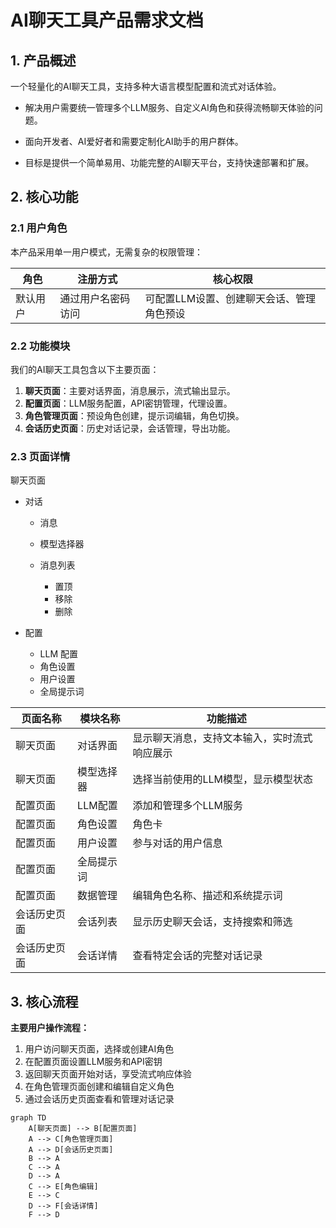 # AI聊天工具产品需求文档

## 1. 产品概述

一个轻量化的AI聊天工具，支持多种大语言模型配置和流式对话体验。

* 解决用户需要统一管理多个LLM服务、自定义AI角色和获得流畅聊天体验的问题。

* 面向开发者、AI爱好者和需要定制化AI助手的用户群体。

* 目标是提供一个简单易用、功能完整的AI聊天平台，支持快速部署和扩展。

## 2. 核心功能

### 2.1 用户角色

本产品采用单一用户模式，无需复杂的权限管理：

| 角色   | 注册方式      | 核心权限                   |
| ---- | --------- | ---------------------- |
| 默认用户 | 通过用户名密码访问 | 可配置LLM设置、创建聊天会话、管理角色预设 |

### 2.2 功能模块

我们的AI聊天工具包含以下主要页面：

1. **聊天页面**：主要对话界面，消息展示，流式输出显示。
2. **配置页面**：LLM服务配置，API密钥管理，代理设置。
3. **角色管理页面**：预设角色创建，提示词编辑，角色切换。
4. **会话历史页面**：历史对话记录，会话管理，导出功能。

### 2.3 页面详情

聊天页面

* 对话

  * 消息
  * 模型选择器
  * 消息列表

    * 置顶
    * 移除
    * 删除
* 配置

  * LLM 配置
  * 角色设置
  * 用户设置
  * 全局提示词

| 页面名称   | 模块名称  | 功能描述                   |
| ------ | ----- | ---------------------- |
| 聊天页面   | 对话界面  | 显示聊天消息，支持文本输入，实时流式响应展示 |
| 聊天页面   | 模型选择器 | 选择当前使用的LLM模型，显示模型状态    |
| 配置页面   | LLM配置 | 添加和管理多个LLM服务           |
| 配置页面   | 角色设置  | 角色卡                    |
| 配置页面   | 用户设置  | 参与对话的用户信息              |
| 配置页面   | 全局提示词 | <br />                 |
| 配置页面   | 数据管理  | 编辑角色名称、描述和系统提示词        |
| 会话历史页面 | 会话列表  | 显示历史聊天会话，支持搜索和筛选       |
| 会话历史页面 | 会话详情  | 查看特定会话的完整对话记录          |

## 3. 核心流程

**主要用户操作流程：**

1. 用户访问聊天页面，选择或创建AI角色
2. 在配置页面设置LLM服务和API密钥
3. 返回聊天页面开始对话，享受流式响应体验
4. 在角色管理页面创建和编辑自定义角色
5. 通过会话历史页面查看和管理对话记录

```mermaid
graph TD
    A[聊天页面] --> B[配置页面]
    A --> C[角色管理页面]
    A --> D[会话历史页面]
    B --> A
    C --> A
    D --> A
    C --> E[角色编辑]
    E --> C
    D --> F[会话详情]
    F --> D
```

##
